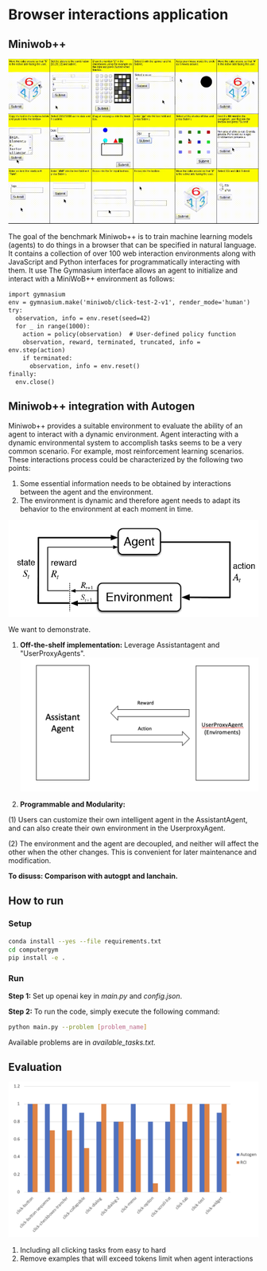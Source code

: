 # Browser interactions application

## Miniwob++

![](/artifacts/showcase.gif)

The goal of the benchmark Miniwob++ is to train machine learning models (agents) to do things in a browser that can be specified in natural language. It contains a collection of over 100 web interaction environments along with JavaScript and Python interfaces for programmatically interacting with them. It use The Gymnasium interface allows an agent to initialize and interact with a MiniWoB++ environment as follows:
```
import gymnasium
env = gymnasium.make('miniwob/click-test-2-v1', render_mode='human')
try:
  observation, info = env.reset(seed=42)
  for _ in range(1000):
    action = policy(observation)  # User-defined policy function
    observation, reward, terminated, truncated, info = env.step(action)
    if terminated:
      observation, info = env.reset()
finally:
  env.close()
```

## Miniwob++ integration with Autogen
Miniwob++ provides a suitable environment to evaluate the ability of an agent to interact with a dynamic environment. Agent interacting with a dynamic environmental system to accomplish tasks seems to be a very common scenario. For example, most reinforcement learning scenarios. These interactions process could be characterized by the following two points:
1. Some essential information needs to be obtained by interactions between the agent and the environment.
2. The environment is dynamic and therefore agent needs to adapt its behavior to the environment at each moment in time.  

![](/artifacts/rl.png)

We want to demonstrate.

1. **Off-the-shelf implementation:** Leverage Assistantagent and "UserProxyAgents".
![](artifacts/imp.png)


2. **Programmable and Modularity:**

(1) Users can customize their own intelligent agent in the AssistantAgent, and can also create their own environment in the UserproxyAgent. 

(2) The environment and the agent are decoupled, and neither will affect the other when the other changes. This is convenient for later maintenance and modification.

**To disuss: Comparison with autogpt and lanchain.**

## How to run


### Setup

```sh
conda install --yes --file requirements.txt 
cd computergym
pip install -e .
```


### Run
**Step 1:** Set up openai key in *main.py* and *config.json*.  


**Step 2:**
To run the code, simply execute the following command:
```sh
python main.py --problem [problem_name]
```
Available problems are in *available_tasks.txt.*

## Evaluation


![](/artifacts/result.png)

1. Including all clicking tasks from easy to hard
2. Remove examples that will exceed tokens limit when agent interactions 

